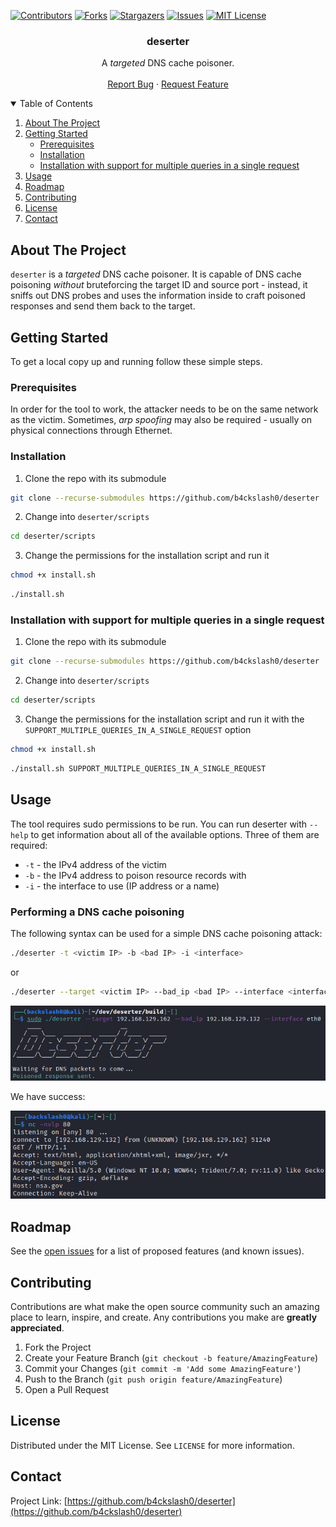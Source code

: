 <!--
*** Thanks for checking out the Best-README-Template. If you have a suggestion
*** that would make this better, please fork the repo and create a pull request
*** or simply open an issue with the tag "enhancement".
*** Thanks again! Now go create something AMAZING! :D
***
***
***
*** To avoid retyping too much info. Do a search and replace for the following:
*** b4ckslash0, deserter, twitter_handle, email, deserter, A <i>targeted</i> DNS cache poisoner. 
*** Template provided by
Copyright (c) 2018 Othneil Drew
-->



<!-- PROJECT SHIELDS -->
<!--
*** I'm using markdown "reference style" links for readability.
*** Reference links are enclosed in brackets [ ] instead of parentheses ( ).
*** See the bottom of this document for the declaration of the reference variables
*** for contributors-url, forks-url, etc. This is an optional, concise syntax you may use.
*** https://www.markdownguide.org/basic-syntax/#reference-style-links
-->
[![Contributors][contributors-shield]][contributors-url]
[![Forks][forks-shield]][forks-url]
[![Stargazers][stars-shield]][stars-url]
[![Issues][issues-shield]][issues-url]
[![MIT License][license-shield]][license-url]

  <h3 align="center">deserter</h3>

  <p align="center">
	A <i>targeted</i> DNS cache poisoner.
    <br />
    <br />
    <a href="https://github.com/b4ckslash0/deserter/issues">Report Bug</a>
    ·
    <a href="https://github.com/b4ckslash0/deserter/issues">Request Feature</a>
  </p>
</p>



<!-- TABLE OF CONTENTS -->
<details open="open">
  <summary>Table of Contents</summary>
  <ol>
    <li>
      <a href="#about-the-project">About The Project</a>
    </li>
    <li>
      <a href="#getting-started">Getting Started</a>
      <ul>
		  <li><a href=#prerequisites>Prerequisites</a></li>
        	<li><a href="#installation">Installation</a></li>
		  	<li><a href="#Installation with support for multiple queries in a single request">Installation with support for multiple queries in a single request</a></li>
      </ul>
    </li>
    <li><a href="#usage">Usage</a></li>
    <li><a href="#roadmap">Roadmap</a></li>
    <li><a href="#contributing">Contributing</a></li>
    <li><a href="#license">License</a></li>
    <li><a href="#contact">Contact</a></li>
  </ol>
</details>



<!-- ABOUT THE PROJECT -->
## About The Project

<!---[![Product Name Screen Shot][product-screenshot]](https://example.com)-->

`deserter` is a *targeted* DNS cache poisoner. It is capable of DNS cache poisoning *without* bruteforcing the target ID and source port - instead, it sniffs out DNS probes and uses the information inside to craft poisoned responses and send them back to the target.

<!-- GETTING STARTED -->
## Getting Started

To get a local copy up and running follow these simple steps.

### Prerequisites

In order for the tool to work, the attacker needs to be on the same network as the victim. Sometimes, *arp spoofing* may also be required - usually on physical connections through Ethernet.

### Installation

1. Clone the repo with its submodule 
```bash
git clone --recurse-submodules https://github.com/b4ckslash0/deserter
```

2. Change into `deserter/scripts`
```bash
cd deserter/scripts
```

3. Change the permissions for the installation script and run it
```bash
chmod +x install.sh
```
```bash
./install.sh
```

### Installation with support for multiple queries in a single request
1. Clone the repo with its submodule 
```bash
git clone --recurse-submodules https://github.com/b4ckslash0/deserter
```

2. Change into `deserter/scripts`
```bash
cd deserter/scripts
```

3. Change the permissions for the installation script and run it with the `SUPPORT_MULTIPLE_QUERIES_IN_A_SINGLE_REQUEST` option
```bash
chmod +x install.sh
```
```bash
./install.sh SUPPORT_MULTIPLE_QUERIES_IN_A_SINGLE_REQUEST
```

<!-- USAGE EXAMPLES -->
## Usage

The tool requires sudo permissions to be run.
You can run deserter with `--help` to get information about all of the available options. Three of them are required:
- `-t` - the IPv4 address of the victim
- `-b` - the IPv4 address to poison resource records with
- `-i` - the interface to use (IP address or a name)

### Performing a DNS cache poisoning
The following syntax can be used for a simple DNS cache poisoning attack:
```bash
./deserter -t <victim IP> -b <bad IP> -i <interface>
```
or
```bash
./deserter --target <victim IP> --bad_ip <bad IP> --interface <interface>
```

![](images/basic.png)

We have success:

![](images/basic-nc.png)

<!-- ROADMAP -->
## Roadmap

See the [open issues](https://github.com/b4ckslash0/deserter/issues) for a list of proposed features (and known issues).

<!-- CONTRIBUTING -->
## Contributing

Contributions are what make the open source community such an amazing place to learn, inspire, and create. Any contributions you make are **greatly appreciated**.

1. Fork the Project
2. Create your Feature Branch (`git checkout -b feature/AmazingFeature`)
3. Commit your Changes (`git commit -m 'Add some AmazingFeature'`)
4. Push to the Branch (`git push origin feature/AmazingFeature`)
5. Open a Pull Request



<!-- LICENSE -->
## License

Distributed under the MIT License. See `LICENSE` for more information.



<!-- CONTACT -->
## Contact

Project Link: [https://github.com/b4ckslash0/deserter](https://github.com/b4ckslash0/deserter)



<!-- ACKNOWLEDGEMENTS -->


<!-- MARKDOWN LINKS & IMAGES -->
<!-- https://www.markdownguide.org/basic-syntax/#reference-style-links -->
[contributors-shield]: https://img.shields.io/github/contributors/b4ckslash0/deserter.svg?style=for-the-badge
[contributors-url]: https://github.com/b4ckslash0/deserter/graphs/contributors
[forks-shield]: https://img.shields.io/github/forks/b4ckslash0/deserter.svg?style=for-the-badge
[forks-url]: https://github.com/b4ckslash0/deserter/network/members
[stars-shield]: https://img.shields.io/github/stars/b4ckslash0/deserter.svg?style=for-the-badge
[stars-url]: https://github.com/b4ckslash0/deserter/stargazers
[issues-shield]: https://img.shields.io/github/issues/b4ckslash0/deserter.svg?style=for-the-badge
[issues-url]: https://github.com/b4ckslash0/deserter/issues
[license-shield]: https://img.shields.io/github/license/b4ckslash0/deserter.svg?style=for-the-badge
[license-url]: https://github.com/b4ckslash0/deserter/blob/master/LICENSE.txt